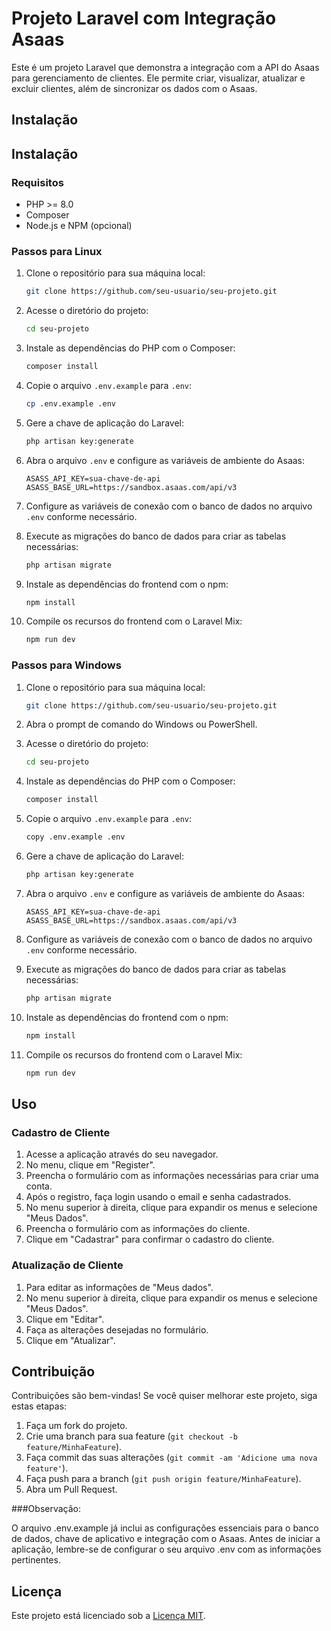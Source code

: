 # Projeto Laravel com Integração Asaas

Este é um projeto Laravel que demonstra a integração com a API do Asaas para gerenciamento de clientes. Ele permite criar, visualizar, atualizar e excluir clientes, além de sincronizar os dados com o Asaas.

## Instalação

## Instalação

### Requisitos

- PHP >= 8.0
- Composer
- Node.js e NPM (opcional)

### Passos para Linux

1. Clone o repositório para sua máquina local:

    ```bash
    git clone https://github.com/seu-usuario/seu-projeto.git
    ```

2. Acesse o diretório do projeto:

    ```bash
    cd seu-projeto
    ```

3. Instale as dependências do PHP com o Composer:

    ```bash
    composer install
    ```

4. Copie o arquivo `.env.example` para `.env`:

    ```bash
    cp .env.example .env
    ```

5. Gere a chave de aplicação do Laravel:

    ```bash
    php artisan key:generate
    ```

6. Abra o arquivo `.env` e configure as variáveis de ambiente do Asaas:

    ```
    ASASS_API_KEY=sua-chave-de-api
    ASASS_BASE_URL=https://sandbox.asaas.com/api/v3
    ```

7. Configure as variáveis de conexão com o banco de dados no arquivo `.env` conforme necessário.

8. Execute as migrações do banco de dados para criar as tabelas necessárias:

    ```bash
    php artisan migrate
    ```

9. Instale as dependências do frontend com o npm:

    ```bash
    npm install
    ```

10. Compile os recursos do frontend com o Laravel Mix:

    ```bash
    npm run dev
    ```

### Passos para Windows

1. Clone o repositório para sua máquina local:

    ```bash
    git clone https://github.com/seu-usuario/seu-projeto.git
    ```

2. Abra o prompt de comando do Windows ou PowerShell.

3. Acesse o diretório do projeto:

    ```bash
    cd seu-projeto
    ```

4. Instale as dependências do PHP com o Composer:

    ```bash
    composer install
    ```

5. Copie o arquivo `.env.example` para `.env`:

    ```bash
    copy .env.example .env
    ```

6. Gere a chave de aplicação do Laravel:

    ```bash
    php artisan key:generate
    ```

7. Abra o arquivo `.env` e configure as variáveis de ambiente do Asaas:

    ```
    ASASS_API_KEY=sua-chave-de-api
    ASASS_BASE_URL=https://sandbox.asaas.com/api/v3
    ```

8. Configure as variáveis de conexão com o banco de dados no arquivo `.env` conforme necessário.

9. Execute as migrações do banco de dados para criar as tabelas necessárias:

    ```bash
    php artisan migrate
    ```

10. Instale as dependências do frontend com o npm:

    ```bash
    npm install
    ```

11. Compile os recursos do frontend com o Laravel Mix:

    ```bash
    npm run dev
    ```

## Uso

### Cadastro de Cliente

1. Acesse a aplicação através do seu navegador.
2. No menu, clique em "Register".
3. Preencha o formulário com as informações necessárias para criar uma conta.
4. Após o registro, faça login usando o email e senha cadastrados.
5. No menu superior à direita, clique para expandir os menus e selecione "Meus Dados".
6. Preencha o formulário com as informações do cliente.
7. Clique em "Cadastrar" para confirmar o cadastro do cliente.

### Atualização de Cliente

1. Para editar as informações de "Meus dados".
2. No menu superior à direita, clique para expandir os menus e selecione "Meus Dados".
2. Clique em "Editar".
3. Faça as alterações desejadas no formulário.
4. Clique em "Atualizar".

## Contribuição

Contribuições são bem-vindas! Se você quiser melhorar este projeto, siga estas etapas:

1. Faça um fork do projeto.
2. Crie uma branch para sua feature (`git checkout -b feature/MinhaFeature`).
3. Faça commit das suas alterações (`git commit -am 'Adicione uma nova feature'`).
4. Faça push para a branch (`git push origin feature/MinhaFeature`).
5. Abra um Pull Request.


###Observação: 

O arquivo .env.example já inclui as configurações essenciais para o banco de dados, chave de aplicativo e integração com o Asaas. Antes de iniciar a aplicação, lembre-se de configurar o seu arquivo .env com as informações pertinentes.


## Licença

Este projeto está licenciado sob a [Licença MIT](LICENSE).
